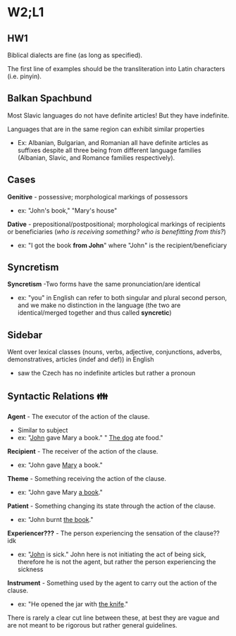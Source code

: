 # W2;L1

## HW1

Biblical dialects are fine (as long as specified).

The first line of examples should be the transliteration into Latin characters (i.e. pinyin).

## Balkan Spachbund

Most Slavic languages do not have definite articles! But they have indefinite.

Languages that are in the same region can exhibit similar properties

- Ex: Albanian, Bulgarian, and Romanian all have definite articles as suffixes despite all three being from different language families (Albanian, Slavic, and Romance families respectively).

## Cases

**Genitive** - possessive; morphological markings of possessors

- ex: "John's book," "Mary's house"

**Dative** - prepositional/postpositional; morphological markings of recipients or beneficiaries (*who is receiving something? who is benefitting from this?*)

- ex: "I got the book **from John**" where "John" is the recipient/beneficiary

## Syncretism

**Syncretism** -Two forms have the same pronunciation/are identical

- ex: "you" in English can refer to both singular and plural second person, and we make no distinction in the language (the two are identical/merged together and thus called **syncretic**)

## Sidebar

Went over lexical classes (nouns, verbs, adjective, conjunctions, adverbs, demonstratives, articles (indef and def)) in English

- saw the Czech has no indefinite articles but rather a pronoun

## Syntactic Relations :family:

**Agent** - The executor of the action of the clause.

- Similar to subject
- ex: "<u>John</u> gave Mary a book." " <u>The dog</u> ate food."

**Recipient** - The receiver of the action of the clause.

- ex: "John gave <u>Mary</u> a book."

**Theme** - Something receiving the action of the clause.

- ex: "John gave Mary <u>a book</u>."

**Patient** - Something changing its state through the action of the clause.

- ex: "John burnt <u>the book</u>."

**Experiencer???** - The person experiencing the sensation of the clause?? idk

- ex: "<u>John</u> is sick." John here is not initiating the act of being sick, therefore he is not the agent, but rather the person experiencing the sickness

**Instrument** - Something used by the agent to carry out the action of the clause.

- ex: "He opened the jar with <u>the knife</u>."



There is rarely a clear cut line between these, at best they are vague and are not meant to be rigorous but rather general guidelines.